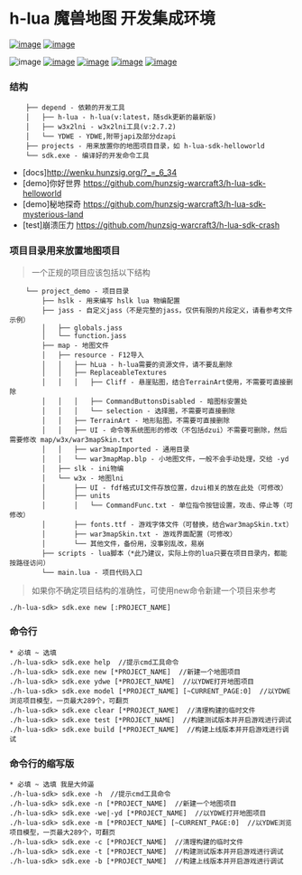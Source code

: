 # h-lua 魔兽地图 开发集成环境

[![image](https://img.shields.io/badge/English-EN_US-blue.svg)](https://github.com/hunzsig-warcraft3/h-lua-sdk/blob/main/README_EN-US.md)
[![image](https://img.shields.io/badge/繁体中文-ZH_TW-blue.svg)](https://github.com/hunzsig-warcraft3/h-lua-sdk/blob/main/README_ZH-TW.md)

![image](https://img.shields.io/badge/license-MIT-blue.svg)
[![image](https://img.shields.io/badge/doc-技术文档-blue.svg)](http://wenku.hunzsig.org/?_=_6_34)
[![image](https://img.shields.io/badge/hLua-v2.alpha-orange.svg)](https://github.com/hunzsig-warcraft3/h-lua)
[![image](https://img.shields.io/badge/Author-hunzsig-red.svg)](https://www.hunzsig.com)
[![image](https://img.shields.io/badge/QQ-325338043-green.svg)](https://qm.qq.com/cgi-bin/qm/qr?k=NYlOpKUo9vEUQ3gN_UBvRUci9avq0tqB&jump_from=webapi)

### 结构
```
    ├── depend - 依赖的开发工具
    │   ├── h-lua - h-lua(v:latest，随sdk更新的最新版)
    │   ├── w3x2lni - w3x2lni工具(v:2.7.2)
    │   └── YDWE - YDWE,附带japi及部分dzapi
    ├── projects - 用来放置你的地图项目目录，如 h-lua-sdk-helloworld
    └── sdk.exe - 编译好的开发命令工具
```

 * [docs]http://wenku.hunzsig.org/?_=_6_34
 * [demo]你好世界 https://github.com/hunzsig-warcraft3/h-lua-sdk-helloworld
 * [demo]秘地探奇 https://github.com/hunzsig-warcraft3/h-lua-sdk-mysterious-land
 * [test]崩溃压力 https://github.com/hunzsig-warcraft3/h-lua-sdk-crash

### 项目目录用来放置地图项目
> 一个正规的项目应该包括以下结构
```
    └── project_demo - 项目目录
        ├── hslk - 用来编写 hslk lua 物编配置
        ├── jass - 自定义jass（不是完整的jass，仅供有限的片段定义，请看参考文件示例）
        │   ├── globals.jass
        │   └── function.jass
        ├── map - 地图文件
        │   ├── resource - F12导入
        │   │   ├── hLua - h-lua需要的资源文件，请不要乱删除
        │   │   ├── ReplaceableTextures
        │   │   │   ├── Cliff - 悬崖贴图，结合TerrainArt使用，不需要可直接删除
        │   │   │   ├── CommandButtonsDisabled - 暗图标安置处
        │   │   │   └── selection - 选择圈，不需要可直接删除
        │   │   ├── TerrainArt - 地形贴图，不需要可直接删除
        │   │   ├── UI - 命令等系统图形的修改（不包括dzui）不需要可删除，然后需要修改 map/w3x/war3mapSkin.txt
        │   │   ├── war3mapImported - 通用目录
        │   │   └── war3mapMap.blp - 小地图文件，一般不会手动处理，交给 -yd
        │   ├── slk - ini物编
        │   └── w3x - 地图lni
        │       ├── UI - fdf格式UI文件存放位置，dzui相关的放在此处（可修改）
        │       ├── units
        │       │   └── CommandFunc.txt - 单位指令按钮设置，攻击、停止等（可修改）
        │       ├── fonts.ttf - 游戏字体文件（可替换，结合war3mapSkin.txt）
        │       ├── war3mapSkin.txt - 游戏界面配置（可修改）
        │       └── 其他文件，备份用，没事别乱改，易崩
        ├── scripts - lua脚本（*此乃建议，实际上你的lua只要在项目目录内，都能按路径访问）
        └── main.lua - 项目代码入口
```
> 如果你不确定项目结构的准确性，可使用new命令新建一个项目来参考
```
./h-lua-sdk> sdk.exe new [:PROJECT_NAME]
```

### 命令行
```
* 必填 ~ 选填
./h-lua-sdk> sdk.exe help  //提示cmd工具命令
./h-lua-sdk> sdk.exe new [*PROJECT_NAME]  //新建一个地图项目
./h-lua-sdk> sdk.exe ydwe [*PROJECT_NAME]  //以YDWE打开地图项目
./h-lua-sdk> sdk.exe model [*PROJECT_NAME] [~CURRENT_PAGE:0]  //以YDWE浏览项目模型，一页最大289个，可翻页
./h-lua-sdk> sdk.exe clear [*PROJECT_NAME]  //清理构建的临时文件
./h-lua-sdk> sdk.exe test [*PROJECT_NAME]  //构建测试版本并开启游戏进行调试
./h-lua-sdk> sdk.exe build [*PROJECT_NAME]  //构建上线版本并开启游戏进行调试
```

### 命令行的缩写版
```
* 必填 ~ 选填 我是大帅逼
./h-lua-sdk> sdk.exe -h  //提示cmd工具命令
./h-lua-sdk> sdk.exe -n [*PROJECT_NAME]  //新建一个地图项目
./h-lua-sdk> sdk.exe -we|-yd [*PROJECT_NAME]  //以YDWE打开地图项目
./h-lua-sdk> sdk.exe -m [*PROJECT_NAME] [~CURRENT_PAGE:0]  //以YDWE浏览项目模型，一页最大289个，可翻页
./h-lua-sdk> sdk.exe -c [*PROJECT_NAME]  //清理构建的临时文件
./h-lua-sdk> sdk.exe -t [*PROJECT_NAME]  //构建测试版本并开启游戏进行调试
./h-lua-sdk> sdk.exe -b [*PROJECT_NAME]  //构建上线版本并开启游戏进行调试
```
